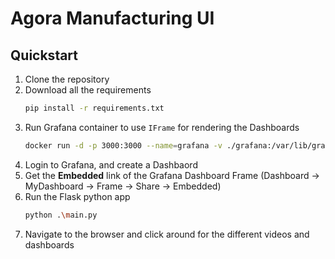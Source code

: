 # Agora Manufacturing UI

## Quickstart

1. Clone the repository
1. Download all the requirements
    ```bash
    pip install -r requirements.txt
    ```
1. Run Grafana container to use `IFrame` for rendering the Dashboards
    ```bash
    docker run -d -p 3000:3000 --name=grafana -v ./grafana:/var/lib/grafana -v ./grafana/custom.ini:/etc/grafana/grafana.ini grafana/grafana
    ```
1. Login to Grafana, and create a Dashbaord
1. Get the **Embedded** link of the Grafana Dashboard Frame (Dashboard -> MyDashboard -> Frame -> Share -> Embedded)
1. Run the Flask python app
    ```bash
    python .\main.py
    ```
1. Navigate to the browser and click around for the different videos and dashboards